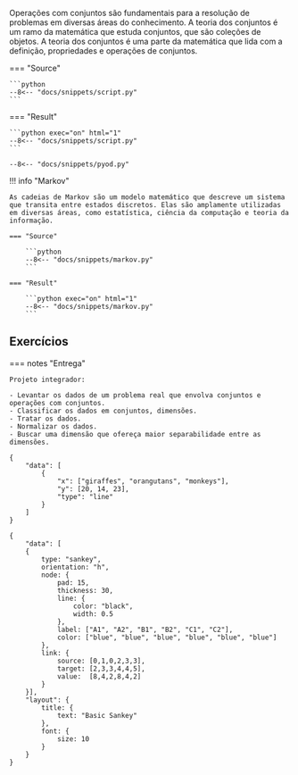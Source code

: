 

Operações com conjuntos são fundamentais para a resolução de problemas em diversas áreas do conhecimento. A teoria dos conjuntos é um ramo da matemática que estuda conjuntos, que são coleções de objetos. A teoria dos conjuntos é uma parte da matemática que lida com a definição, propriedades e operações de conjuntos.

=== "Source"

    ```python
    --8<-- "docs/snippets/script.py"
    ```

=== "Result"

    ```python exec="on" html="1"
    --8<-- "docs/snippets/script.py"
    ```


```pyodide install="cowsay,matplotlib"
--8<-- "docs/snippets/pyod.py"
```


!!! info "Markov"

    As cadeias de Markov são um modelo matemático que descreve um sistema que transita entre estados discretos. Elas são amplamente utilizadas em diversas áreas, como estatística, ciência da computação e teoria da informação.

    === "Source"

        ```python
        --8<-- "docs/snippets/markov.py"
        ```

    === "Result"

        ```python exec="on" html="1"
        --8<-- "docs/snippets/markov.py"
        ```


Exercícios
---

=== notes "Entrega"

    Projeto integrador:

    - Levantar os dados de um problema real que envolva conjuntos e operações com conjuntos.
    - Classificar os dados em conjuntos, dimensões.
    - Tratar os dados.
    - Normalizar os dados.
    - Buscar uma dimensão que ofereça maior separabilidade entre as dimensões.
    



``` plotly
{
    "data": [
        {
            "x": ["giraffes", "orangutans", "monkeys"],
            "y": [20, 14, 23],
            "type": "line"
        }
    ]
}
```

``` plotly
{
    "data": [
    {
        type: "sankey",
        orientation: "h",
        node: {
            pad: 15,
            thickness: 30,
            line: {
                color: "black",
                width: 0.5
            },
            label: ["A1", "A2", "B1", "B2", "C1", "C2"],
            color: ["blue", "blue", "blue", "blue", "blue", "blue"]
        },
        link: {
            source: [0,1,0,2,3,3],
            target: [2,3,3,4,4,5],
            value:  [8,4,2,8,4,2]
        }
    }],
    "layout": {
        title: {
            text: "Basic Sankey"
        },
        font: {
            size: 10
        }
    }
}
```



